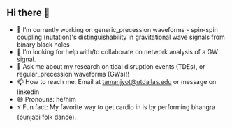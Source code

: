 ## Hi there 👋

- 🔭 I’m currently working on generic_precession waveforms - spin-spin coupling (nutation)'s distinguishability in gravitational wave signals from binary black holes
- 🤔 I’m looking for help with/to collaborate on network analysis of a GW signal.
- 💬 Ask me about my research on tidal disruption events (TDEs), or regular_precession waveforms (GWs)!!
- 📫 How to reach me: Email at tamanjyot@utdallas.edu or message on linkedin
- 😄 Pronouns: he/him
- ⚡ Fun fact: My favorite way to get cardio in is by performing bhangra (punjabi folk dance).

<!--
**singhtaman/singhtaman** is a ✨ _special_ ✨ repository because its `README.md` (this file) appears on your GitHub profile.

Here are some ideas to get you started:

- 🔭 I’m currently working on ...
- 🌱 I’m currently learning ...
- 👯 I’m looking to collaborate on ...
- 🤔 I’m looking for help with ...
- 💬 Ask me about ...
- 📫 How to reach me: ...
- 😄 Pronouns: ...
- ⚡ Fun fact: ...
-->
